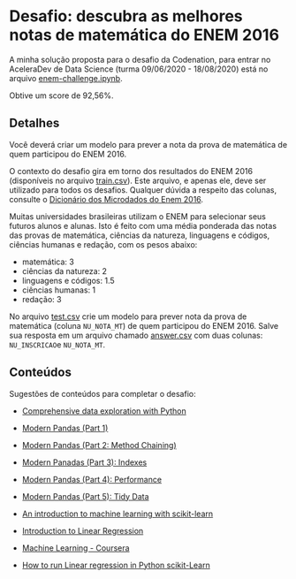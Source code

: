 # Desafio: descubra as melhores notas de matemática do ENEM 2016

A minha solução proposta para o desafio da Codenation, para entrar no AceleraDev de Data Science (turma 09/06/2020 - 18/08/2020) está no arquivo [enem-challenge.ipynb](enem-challenge.ipynb).

Obtive um score de 92,56%.

## Detalhes

Você deverá criar um modelo para prever a nota da prova de matemática de quem participou do ENEM 2016.

O contexto do desafio gira em torno dos resultados do ENEM 2016 (disponíveis no arquivo [train.csv](train.csv)). Este arquivo, e apenas ele, deve ser utilizado para todos os desafios. Qualquer dúvida a respeito das colunas, consulte o [Dicionário dos Microdados do Enem 2016](Dicionario_Microdados_Enem_2016.xlsx).

Muitas universidades brasileiras utilizam o ENEM para selecionar seus futuros alunos e alunas. Isto é feito com uma média ponderada das notas das provas de matemática, ciências da natureza, linguagens e códigos, ciências humanas e redação, com os pesos abaixo:

- matemática: 3
- ciências da natureza: 2
- linguagens e códigos: 1.5
- ciências humanas: 1
- redação: 3

No arquivo [test.csv](test.csv) crie um modelo para prever nota da prova de matemática (coluna ```NU_NOTA_MT```) de quem participou do ENEM 2016. Salve sua resposta em um arquivo chamado [answer.csv](answer.csv) com duas colunas: ```NU_INSCRICAO```e ```NU_NOTA_MT```.

## Conteúdos

Sugestões de conteúdos para completar o desafio:

- [Comprehensive data exploration with Python](https://www.kaggle.com/pmarcelino/comprehensive-data-exploration-with-python)

- [Modern Pandas (Part 1)](https://web.archive.org/web/20200618002717/https://tomaugspurger.github.io/modern-1-intro.html)

- [Modern Pandas (Part 2: Method Chaining)](https://web.archive.org/web/20200506133120/https://tomaugspurger.github.io/method-chaining)

- [Modern Panadas (Part 3): Indexes](https://web.archive.org/web/20200618003003/https://tomaugspurger.github.io/modern-3-indexes)

- [Modern Pandas (Part 4): Performance](https://web.archive.org/web/20200618003117/https://tomaugspurger.github.io/modern-4-performance)

- [Modern Pandas (Part 5): Tidy Data](https://web.archive.org/web/20200618003204/https://tomaugspurger.github.io/modern-5-tidy)

- [An introduction to machine learning with scikit-learn](https://web.archive.org/web/20200618003301/https://scikit-learn.org/stable/tutorial/basic/tutorial.html)

- [Introduction to Linear Regression](https://web.archive.org/web/20200618003435/http://onlinestatbook.com/2/regression/intro.html)

- [Machine Learning - Coursera](https://www.coursera.org/learn/machine-learning)

- [How to run Linear regression in Python scikit-Learn](https://web.archive.org/web/20200618003715/https://bigdata-madesimple.com/how-to-run-linear-regression-in-python-scikit-learn/)